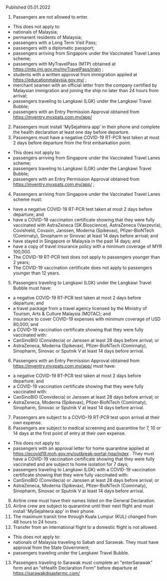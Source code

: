 Published 05.01.2022
1. Passengers are not allowed to enter.
- This does not apply to:
- nationals of Malaysia;
- permanent residents of Malaysia;
- passengers with a Long Term Visit Pass;
- passengers with a diplomatic passport;
- passengers arriving from Singapore under the Vaccinated Travel Lanes scheme;
- passengers with MyTravelPass (MTP) obtained at <a href="https://mtp.imi.gov.my/myTravelPass/main">https://mtp.imi.gov.my/myTravelPass/main</a> ;
- students with a written approval from immigration applied at <a href="https://educationmalaysia.gov.my/">https://educationmalaysia.gov.my/</a> ;
- merchant seamen with an official letter from the company certified by Malaysian immigration and joining the ship no later than 24 hours from arrival;
- passengers traveling to Langkawi (LGK) under the Langkawi Travel Bubble;
- passengers with an Entry Permission Approval obtained from <a href="https://myentry.myxpats.com.my/app/">https://myentry.myxpats.com.my/app/</a>
2. Passengers must install 'MySejahtera app' in their phone and complete the health declaration at least one day before departure.
3. Passengers must have a negative COVID-19 RT-PCR test taken at most 2 days before departure from the first embarkation point.
- This does not apply to:
- passengers arriving from Singapore under the Vaccinated Travel Lanes scheme;
- passengers traveling to Langkawi (LGK) under the Langkawi Travel Bubble;
- passengers with an Entry Permission Approval obtained from <a href="https://myentry.myxpats.com.my/app/">https://myentry.myxpats.com.my/app/</a> ;
4. Passengers arriving from Singapore under the Vaccinated Travel Lanes scheme must:
- have a negative COVID-19 RT-PCR test taken at most 2 days before departure; and
- have a COVID-19 vaccination certificate showing that they were fully vaccinated with AstraZeneca (SK Bioscience), AstraZeneca (Vaxzevria), Covishield, Covaxin, Janssen, Moderna (Spikevax), Pfizer-BioNTech (Comirnaty), Sinopharm or Sinovac at least 14 days before arrival; and
- have stayed in Singapore or Malaysia in the past 14 days; and
- have a copy of travel insurance policy with a minimum coverage of MYR 100,000.
- The COVID-19 RT-PCR test does not apply to passengers younger than 2 years;
- The COVID-19 vaccination certificate does not apply to passengers younger than 12 years.
5. Passengers traveling to Langkawi (LGK) under the Langkawi Travel Bubble must have:
- a negative COVID-19 RT-PCR test taken at most 2 days before departure; and
- a travel package from a travel agency licensed by the Ministry of Tourism, Arts & Culture Malaysia (MOTAC); and
- insurance to cover COVID-19 expenses with minimum coverage of USD 80,000; and
- a COVID-19 vaccination certificate showing that they were fully vaccinated with:
- CanSinoBIO (Convidecia) or Janssen at least 28 days before arrival; or
- AstraZeneca, Moderna (Spikevax), Pfizer-BioNTech (Comirnaty), Sinopharm, Sinovac or Sputnik V at least 14 days before arrival.
6. Passengers with an Entry Permission Approval obtained from <a href="https://myentry.myxpats.com.my/app/">https://myentry.myxpats.com.my/app/</a> must have:
- a negative COVID-19 RT-PCR test taken at most 2 days before departure; and
- a COVID-19 vaccination certificate showing that they were fully vaccinated with:
- CanSinoBIO (Convidecia) or Janssen at least 28 days before arrival; or
- AstraZeneca, Moderna (Spikevax), Pfizer-BioNTech (Comirnaty), Sinopharm, Sinovac or Sputnik V at least 14 days before arrival.
7. Passengers are subject to a COVID-19 RT-PCR test upon arrival at their own expense.
8. Passengers are subject to medical screening and quarantine for 7, 10 or 14 days at the first point of entry at their own expense.
- This does not apply to:
- passengers with an approval letter for home quarantine applied at <a href="https://ecovid19.moh.gov.my/outbreak-portal-hqa/index">https://ecovid19.moh.gov.my/outbreak-portal-hqa/index</a> . They must have a COVID-19 vaccination certificate showing that they were fully vaccinated and are subject to home isolation for 7 days;
- passengers traveling to Langkawi (LGK) with a COVID-19 vaccination certificate showing that they were fully vaccinated with:
- CanSinoBIO (Convidecia) or Janssen at least 28 days before arrival; or
- AstraZeneca, Moderna (Spikevax), Pfizer-BioNTech (Comirnaty), Sinopharm, Sinovac or Sputnik V at least 14 days before arrival.
9. Airline crew must have their names listed on the General Declaration.
10. Airline crew are subject to quarantine until their next flight and must install 'MySejahtera app' in their phone.
11. The maximum transit time through Kuala Lumpur (KUL) changed from 48 hours to 24 hours.
12. Transfer from an international flight to a domestic flight is not allowed.
- This does not apply to:
- nationals of Malaysia traveling to Sabah and Sarawak. They must have approval from the State Government;
- passengers traveling under the Langkawi Travel Bubble.
13. Passengers traveling to Sarawak must complete an "enterSarawak" form and an "eHealth Declaration Form" before departure at <a href="https://sarawakdisastermc.com/">https://sarawakdisastermc.com/</a>